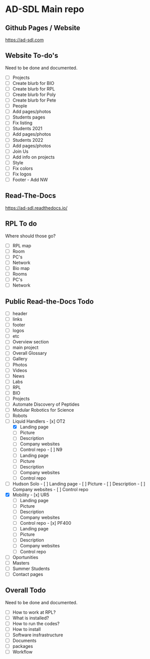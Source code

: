 # AD-SDL Main repo


## Github Pages / Website
https://ad-sdl.com

## Website To-do's
Need to be done and documented.
- [ ]  Projects
  - [ ]  Create blurb for BIO
  - [ ]  Create blurb for RPL
  - [ ]  Create blurb for Poly
  - [ ]  Create blurb for Pete
- [ ]  People
  - [ ]  Add pages/photos
- [ ]  Students pages
  - [ ]  Fix listing
- [ ]  Students 2021
  - [ ]  Add pages/photos
- [ ]  Students 2022
  - [ ]  Add pages/photos
- [ ]  Join Us
  - [ ]  Add info on projects
- [ ]  Style
  - [ ] Fix colors
  - [ ] Fix logos
  - [ ] Footer -  Add NW

## Read-The-Docs
https://ad-sdl.readthedocs.io/

## RPL To do
Where should those go?
- [ ]  RPL map
  - [ ]  Room
  - [ ]  PC's
  - [ ]  Network
- [ ]  Bio map
  - [ ]  Rooms
  - [ ]  PC's
  - [ ]  Network

## Public Read-the-Docs Todo

- [ ]  header
  - [ ]  links
- [ ]  footer
  - [ ]  logos
  - [ ]  etc
- [ ]  Overview section
  - [ ]  main project
- [ ]  Overall Glossary
- [ ]  Gallery
  - [ ]  Photos
  - [ ]  Videos
- [ ]  News
- [ ]  Labs
  - [ ]  RPL
  - [ ]  BIO
- [ ]  Projects
  - [ ]  Automate Discovery of Peptides
  - [ ]  Modular Robotics for Science
- [ ]  Robots
  - [ ]  Liquid Handlers
    - [x]  OT2
      - [x]  Landing page
      - [ ]  Picture
      - [ ]  Description
      - [ ]  Company websites
      - [ ]  Control repo
    - [ ]  N9
      - [ ]  Landing page
      - [ ]  Picture
      - [ ]  Description
      - [ ]  Company websites
      - [ ]  Control repo
  - [ ]  Hudson Solo
    - [ ]  Landing page
    - [ ]  Picture
    - [ ]  Description
    - [ ]  Company websites
    - [ ]  Control repo
  - [x]  Mobility
    - [x]  UR5
      - [ ]  Landing page
      - [ ]  Picture
      - [ ]  Description
      - [ ]  Company websites
      - [ ]  Control repo
    - [x]  PF400
      - [ ]  Landing page
      - [ ]  Picture
      - [ ]  Description
      - [ ]  Company websites
      - [ ]  Control repo
- [ ]  Oportunities
  - [ ]  Masters
  - [ ]  Summer Students
- [ ]  Contact pages

## Overall Todo
Need to be done and documented.
- [ ]  How to work at RPL?
  - [ ]  What is installed?
  - [ ]  How to run the codes?
  - [ ]  How to install
- [ ]  Software insfrastructure
  - [ ]  Documents
  - [ ]  packages
  - [ ]  Workflow